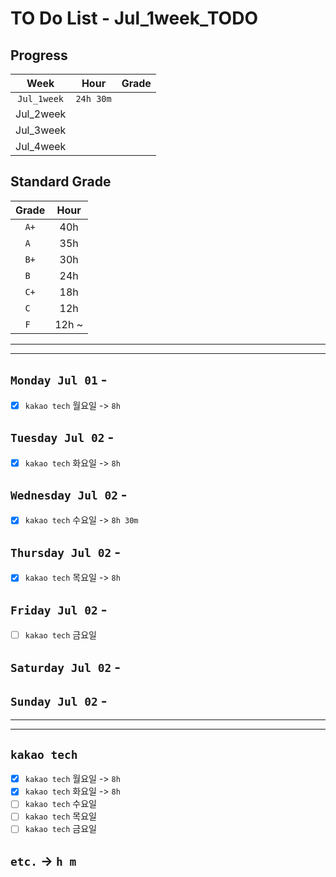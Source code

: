 # TO Do List - Jul_1week_TODO

## Progress
| Week | Hour | Grade |
|:---:|:---:|:---:|
|`Jul_1week`|`24h 30m`||
|Jul_2week|||
|Jul_3week|||
|Jul_4week|||

## Standard Grade
| Grade | Hour |
|:---:|:---:|
|`A+`|40h|
|`A `|35h|
|`B+`|30h|
|`B `|24h|
|`C+`|18h|
|`C `|12h|
|`F `|12h ~|


---
---

## `Monday Jul 01` - 
- [x] `kakao tech` 월요일 -> `8h`


## `Tuesday Jul 02` - 
- [x] `kakao tech` 화요일 -> `8h`


## `Wednesday Jul 02` - 
- [x] `kakao tech` 수요일 -> `8h 30m`


## `Thursday Jul 02` - 
- [x] `kakao tech` 목요일 -> `8h`


## `Friday Jul 02` - 
- [ ] `kakao tech` 금요일


## `Saturday Jul 02` - 


## `Sunday Jul 02` - 



---
---
<!-- ## `Algorithm` - `Do it! 알고리즘 코딩테스트 '자바 편'` -->


<!-- ## `Spring` -> `h m` -->

## `kakao tech`
- [x] `kakao tech` 월요일 -> `8h`
- [x] `kakao tech` 화요일 -> `8h`
- [ ] `kakao tech` 수요일
- [ ] `kakao tech` 목요일
- [ ] `kakao tech` 금요일

## `etc.` -> `h m`


<br><br>

<!-- > `개인공부` : `6h 30m` -> `25h 36m` -> `22h 19m` -> -->

<br><br>

<!-- 
## `Java`
## `OPIc`
## `토익` 
-->




